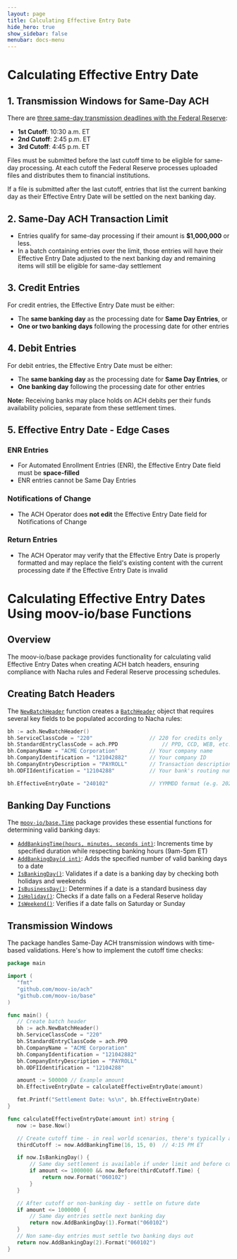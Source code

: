 ```yaml
---
layout: page
title: Calculating Effective Entry Date
hide_hero: true
show_sidebar: false
menubar: docs-menu
---
```


# Calculating Effective Entry Date

## 1. Transmission Windows for Same-Day ACH

There are [three same-day transmission deadlines with the Federal Reserve](https://www.frbservices.org/resources/resource-centers/same-day-ach/fedach-processing-schedule.html):

* **1st Cutoff**: 10:30 a.m. ET
* **2nd Cutoff**: 2:45 p.m. ET
* **3rd Cutoff**: 4:45 p.m. ET

Files must be submitted before the last cutoff time to be eligible for same-day processing. At each cutoff the Federal Reserve processes uploaded files and distributes them to financial institutions.

If a file is submitted after the last cutoff, entries that list the current banking day as their Effective Entry Date will be settled on the next banking day.

## 2. Same-Day ACH Transaction Limit

* Entries qualify for same-day processing if their amount is **$1,000,000** or less.
* In a batch containing entries over the limit, those entries will have their Effective Entry Date adjusted to the next banking day and remaining items will still be eligible for same-day settlement

## 3. Credit Entries

For credit entries, the Effective Entry Date must be either:
* The **same banking day** as the processing date for **Same Day Entries**, or
* **One or two banking days** following the processing date for other entries

## 4. Debit Entries

For debit entries, the Effective Entry Date must be either:
* The **same banking day** as the processing date for **Same Day Entries**, or
* **One banking day** following the processing date for other entries

**Note:** Receiving banks may place holds on ACH debits per their funds availability policies, separate from these settlement times.

## 5. Effective Entry Date - Edge Cases

### ENR Entries
* For Automated Enrollment Entries (ENR), the Effective Entry Date field must be **space-filled**
* ENR entries cannot be Same Day Entries

### Notifications of Change
* The ACH Operator does **not edit** the Effective Entry Date field for Notifications of Change

### Return Entries
* The ACH Operator may verify that the Effective Entry Date is properly formatted and may replace the field's existing content with the current processing date if the Effective Entry Date is invalid

# Calculating Effective Entry Dates Using moov-io/base Functions

## Overview

The moov-io/base package provides functionality for calculating valid Effective Entry Dates when creating ACH batch headers, ensuring compliance with Nacha rules and Federal Reserve processing schedules.

## Creating Batch Headers

The [`NewBatchHeader`](https://pkg.go.dev/github.com/moov-io/ach#NewBatchHeader) function creates a [`BatchHeader`](https://pkg.go.dev/github.com/moov-io/ach#BatchHeader) object that requires several key fields to be populated according to Nacha rules:

```go
bh := ach.NewBatchHeader()
bh.ServiceClassCode = "220"                  // 220 for credits only
bh.StandardEntryClassCode = ach.PPD              // PPD, CCD, WEB, etc.
bh.CompanyName = "ACME Corporation"          // Your company name
bh.CompanyIdentification = "121042882"       // Your company ID
bh.CompanyEntryDescription = "PAYROLL"       // Transaction description
bh.ODFIIdentification = "12104288"           // Your bank's routing number

bh.EffectiveEntryDate = "240102"             // YYMMDD format (e.g. 2024-01-02)
```

## Banking Day Functions

The [`moov-io/base.Time`](https://pkg.go.dev/github.com/moov-io/base#NewTime) package provides these essential functions for determining valid banking days:

* [`AddBankingTime(hours, minutes, seconds int)`](https://pkg.go.dev/github.com/moov-io/base#Time.AddBankingTime): Increments time by specified duration while respecting banking hours (9am-5pm ET)
* [`AddBankingDay(d int)`](https://pkg.go.dev/github.com/moov-io/base#Time.AddBankingDay): Adds the specified number of valid banking days to a date
* [`IsBankingDay()`](https://pkg.go.dev/github.com/moov-io/base#Time.IsBankingDay): Validates if a date is a banking day by checking both holidays and weekends
* [`IsBusinessDay()`](https://pkg.go.dev/github.com/moov-io/base#Time.IsBusinessDay): Determines if a date is a standard business day
* [`IsHoliday()`](https://pkg.go.dev/github.com/moov-io/base#Time.IsHoliday): Checks if a date falls on a Federal Reserve holiday
* [`IsWeekend()`](https://pkg.go.dev/github.com/moov-io/base#Time.IsWeekend): Verifies if a date falls on Saturday or Sunday

## Transmission Windows

The package handles Same-Day ACH transmission windows with time-based validations. Here's how to implement the cutoff time checks:

```go
package main

import (
   "fmt"
   "github.com/moov-io/ach"
   "github.com/moov-io/base"
)

func main() {
   // Create batch header
   bh := ach.NewBatchHeader()
   bh.ServiceClassCode = "220"
   bh.StandardEntryClassCode = ach.PPD
   bh.CompanyName = "ACME Corporation"
   bh.CompanyIdentification = "121042882"
   bh.CompanyEntryDescription = "PAYROLL"
   bh.ODFIIdentification = "12104288"

   amount := 500000 // Example amount
   bh.EffectiveEntryDate = calculateEffectiveEntryDate(amount)

   fmt.Printf("Settlement Date: %s\n", bh.EffectiveEntryDate)
}

func calculateEffectiveEntryDate(amount int) string {
   now := base.Now()

   // Create cutoff time - in real world scenarios, there's typically an internal buffer before Fed cutoff
   thirdCutoff := now.AddBankingTime(16, 15, 0)  // 4:15 PM ET

   if now.IsBankingDay() {
       // Same day settlement is available if under limit and before cutoff
       if amount <= 1000000 && now.Before(thirdCutoff.Time) {
           return now.Format("060102")
       }
   }

   // After cutoff or non-banking day - settle on future date
   if amount <= 1000000 {
       // Same day entries settle next banking day
       return now.AddBankingDay(1).Format("060102")
   }
   // Non same-day entries must settle two banking days out
   return now.AddBankingDay(2).Format("060102")
}
```
